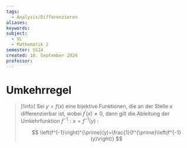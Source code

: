 ```yaml
---
tags:
  - Analysis/Differenzieren
aliases: 
keywords: 
subject:
  - VL
  - Mathematik 2
semester: SS24
created: 18. September 2024
professor:
---
```

 

# Umkehrregel

> [!info] Sei $y=f(x)$ eine bijektive Funktionen, die an der Stelle $x$ differenzierbar ist, wobei $f^{\prime}(x) \neq 0$, dann gilt die Ableitung der Umkehrfunktion $f^{-1}: x=f^{-1}(y)$ :
>
>$$
> \left(f^{-1}\right)^{\prime}(y)=\frac{1}{f^{\prime}\left(f^{-1}(y)\right)}
> $$